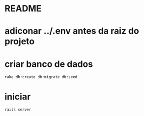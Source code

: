 # README

# adiconar ../.env antes da raiz do projeto

# criar banco de dados
```
rake db:create db:migrate db:seed 
```
# iniciar
```
rails server
```